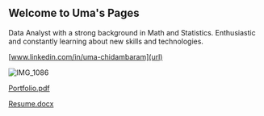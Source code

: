 ## Welcome to Uma's Pages

Data Analyst with a strong background in Math and Statistics. Enthusiastic and constantly learning about new skills and technologies.

[www.linkedin.com/in/uma-chidambaram](url) 


![IMG_1086](https://user-images.githubusercontent.com/88243354/145741034-371f4888-a9e4-472c-b5dc-159ae2200167.jpg)








[Portfolio.pdf](https://github.com/UmaChidu/PythonInstacartAnalysis/files/7700440/Portfolio.pdf)

[Resume.docx](https://github.com/UmaChidu/PythonInstacartAnalysis/files/7700445/Resume.docx)





